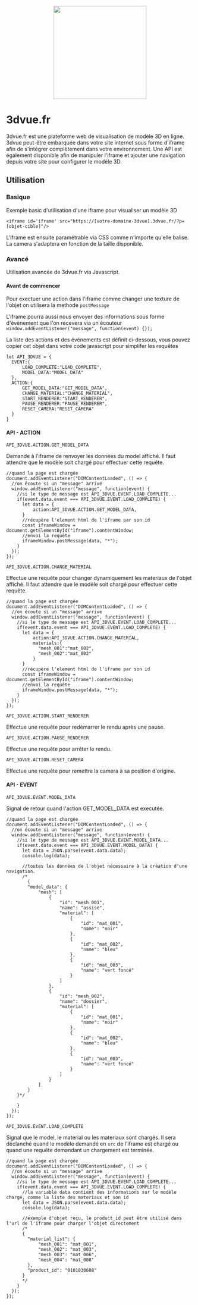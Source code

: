 <p align="center">
  <img src="https://demo.3dvue.fr/project/logo.png" width="250">
</p>

# 3dvue.fr
3dvue.fr est une plateforme web de visualisation de modèle 3D en ligne.
3dvue peut-être embarquée dans votre site internet sous forme d'iframe afin de s'intégrer complètement dans votre environnement.
Une API est également disponible afin de manipuler l'iframe et ajouter une navigation depuis votre site pour configurer le modèle 3D.

## Utilisation

### Basique
Exemple basic d'utilisation d'une iframe pour visualiser un modèle 3D
```
<iframe id='iframe' src="https://[votre-domaine-3dvue].3dvue.fr/?p=[objet-cible]"/>
```
L'iframe est ensuite paramétrable via CSS comme n'importe qu'elle balise. La camera s'adaptera en fonction de la taille disponible.

### Avancé
Utilisation avancée de 3dvue.fr via Javascript. 

#### Avant de commencer
Pour exectuer une action dans l'iframe comme changer une texture de l'objet on utilisera la methode `postMessage`

L'iframe pourra aussi nous envoyer des informations sous forme d'évènement que l'on recevera via un écouteur `window.addEventListener("message", function(event) {});`

La liste des actions et des évènements est définit ci-dessous, vous pouvez copier cet objet dans votre code javascript pour simplifer les requêtes
```
let API_3DVUE = {
  EVENT:{
      LOAD_COMPLETE:"LOAD_COMPLETE",
      MODEL_DATA:"MODEL_DATA"
  },
  ACTION:{
      GET_MODEL_DATA:"GET_MODEL_DATA",
      CHANGE_MATERIAL:"CHANGE_MATERIAL",
      START_RENDERER:"START_RENDERER",
      PAUSE_RENDERER:"PAUSE_RENDERER",
      RESET_CAMERA:"RESET_CAMERA"
  }
}
```

#### API - ACTION
```
API_3DVUE.ACTION.GET_MODEL_DATA
```
Demande à l'iframe de renvoyer les données du model affiché. Il faut attendre que le modèle soit chargé pour effectuer cette requête.

```
//quand la page est chargée
document.addEventListener("DOMContentLoaded", () => {
  //on écoute si un "message" arrive
  window.addEventListener("message", function(event) {
    //si le type de message est API_3DVUE.EVENT.LOAD_COMPLETE...
    if(event.data.event === API_3DVUE.EVENT.LOAD_COMPLETE) {
      let data = {
          action:API_3DVUE.ACTION.GET_MODEL_DATA,
      }
      //récupère l'element html de l'iframe par son id
      const iframeWindow = document.getElementById("iframe").contentWindow;
      //envoi la requête
      iframeWindow.postMessage(data, "*");
    }
  });
});
```


```
API_3DVUE.ACTION.CHANGE_MATERIAL
```
Effectue une requête pour changer dynamiquement les materiaux de l'objet affiché.  Il faut attendre que le modèle soit chargé pour effectuer cette requête.

```
//quand la page est chargée
document.addEventListener("DOMContentLoaded", () => {
  //on écoute si un "message" arrive
  window.addEventListener("message", function(event) {
    //si le type de message est API_3DVUE.EVENT.LOAD_COMPLETE...
    if(event.data.event === API_3DVUE.EVENT.LOAD_COMPLETE) {
      let data = {
          action:API_3DVUE.ACTION.CHANGE_MATERIAL,
          materials:{
            "mesh_001":"mat_002",
            "mesh_002":"mat_002"
          }
      }
      //récupère l'element html de l'iframe par son id
      const iframeWindow = document.getElementById("iframe").contentWindow;
      //envoi la requête
      iframeWindow.postMessage(data, "*");
    }
  });
});
```

```
API_3DVUE.ACTION.START_RENDERER
```
Effectue une requête pour redémarrer le rendu après une pause.

```
API_3DVUE.ACTION.PAUSE_RENDERER
```
Effectue une requête pour arrêter le rendu.

```
API_3DVUE.ACTION.RESET_CAMERA
```
Effectue une requête pour remettre la camera à sa position d'origine.


#### API - EVENT
```
API_3DVUE.EVENT.MODEL_DATA
```
Signal de retour quand l'action GET_MODEL_DATA est executée.

```
//quand la page est chargée
document.addEventListener("DOMContentLoaded", () => {
  //on écoute si un "message" arrive
  window.addEventListener("message", function(event) {
    //si le type de message est API_3DVUE.EVENT.MODEL_DATA...
    if(event.data.event === API_3DVUE.EVENT.MODEL_DATA) {
      let data = JSON.parse(event.data.data);
      console.log(data);

      //toutes les données de l'objet nécessaire à la création d'une navigation.
      /*
        {
        "model_data": {
            "mesh": [
                {
                    "id": "mesh_001",
                    "name": "assise",
                    "material": [
                        {
                            "id": "mat_001",
                            "name": "noir"
                        },
                        {
                            "id": "mat_002",
                            "name": "bleu"
                        },
                        {
                            "id": "mat_003",
                            "name": "vert foncé"
                        }
                    ]
                },
                {
                    "id": "mesh_002",
                    "name": "dossier",
                    "material": [
                        {
                            "id": "mat_001",
                            "name": "noir"
                        },
                        {
                            "id": "mat_002",
                            "name": "bleu"
                        },
                        {
                            "id": "mat_003",
                            "name": "vert foncé"
                        }
                    ]
                }
            ]
        }
    }*/
    
    }
  });
});
```


```
API_3DVUE.EVENT.LOAD_COMPLETE
```
Signal que le model, le material ou les materiaux sont chargés. Il sera déclanché quand le modèle demandé en `src` de l'iframe est chargé ou quand une requête demandant un chargement est terminée.

```
//quand la page est chargée
document.addEventListener("DOMContentLoaded", () => {
  //on écoute si un "message" arrive
  window.addEventListener("message", function(event) {
    //si le type de message est API_3DVUE.EVENT.LOAD_COMPLETE...
    if(event.data.event === API_3DVUE.EVENT.LOAD_COMPLETE) {
      //la variable data contient des informations sur le modèle chargé, comme la liste des materiaux et son id
      let data = JSON.parse(event.data.data);
      console.log(data);

      //exemple d'objet reçu, le product_id peut être utilisé dans l'url de l'iframe pour charger l'objet directement
      /*
      {
        "material_list": {
            "mesh_001": "mat_001",
            "mesh_002": "mat_003",
            "mesh_003": "mat_006",
            "mesh_004": "mat_008"
        },
        "product_id": "0101030608"
      }
      */
    }
  });
});
```
